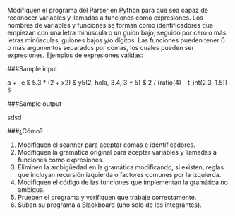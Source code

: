 Modifiquen el programa del Parser en Python para que sea capaz de reconocer variables y llamadas a funciones como expresiones.
Los nombres de variables y funciones se forman como identificadores que empiezan con una letra minúscula o un guion bajo, seguido por cero o más letras minúsculas, guiones bajos y/o dígitos.
Las funciones pueden tener 0 o más argumentos separados por comas, los cuales pueden ser expresiones.
Ejemplos de expresiones válidas:

###Sample input

a + _e $
5.3 * (2 + x2) $
y5(2, hola, 3.4, 3 * 5) $
2 / (ratio(4) – t_int(2.3, 1.5)) $

###Sample output


sdsd




###¿Cómo?

1. Modifiquen el scanner para aceptar comas e identificadores.
2. Modifiquen la gramática original para aceptar variables y llamadas a funciones como expresiones.
3. Eliminen la ambigüedad en la gramática modificando, si existen, reglas que incluyan recursión izquierda o factores comunes por la izquierda.
4. Modifiquen el código de las funciones que implementan la gramática no ambigua.
5. Prueben el programa y verifiquen que trabaje correctamente.
6. Suban su programa a Blackboard (uno solo de los integrantes).

